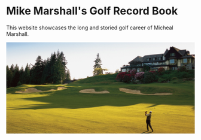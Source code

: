 # Mike Marshall's Golf Record Book

This website showcases the long and storied golf career of Micheal Marshall. 

![banner](img/cap_18th.jpg)


